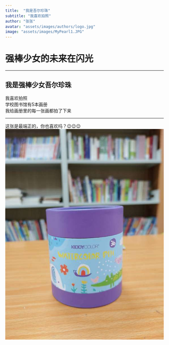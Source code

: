 ```yaml
---
title:  "我是吾尔珍珠"
subtitle: "我喜欢拍照"
author: "张张"
avatar: "assets/images/authors/logo.jpg"
image: "assets/images/MyPearl1.JPG"
---
```


# 强棒少女的未来在闪光
***
## 我是强棒少女吾尔珍珠
我喜欢拍照  
学校图书馆有5本画册  
我给画册里的每一张画都拍了下来  
***
这张是最端正的，你也喜欢吗？😉😉😉  
![image-shoot](https://github.com/zhanglin-rachel/PowerBaseballGirls/blob/main/assets/images/MyPearl8.JPG)
